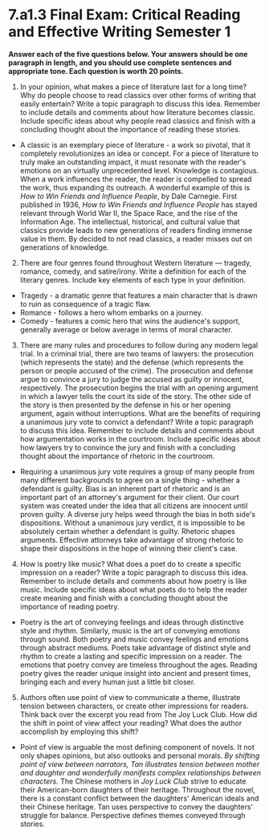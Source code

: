 # 7.a1.3 Final Exam: Critical Reading and Effective Writing Semester 1

**Answer each of the five questions below. Your answers should be one paragraph
in length, and you should use complete sentences and appropriate tone. Each
question is worth 20 points.**

1. In your opinion, what makes a piece of literature last for a long time? Why
   do people choose to read classics over other forms of writing that easily
   entertain? Write a topic paragraph to discuss this idea. Remember to include
   details and comments about how literature becomes classic. Include specific
   ideas about why people read classics and finish with a concluding thought
   about the importance of reading these stories.
  * A classic is an exemplary piece of literature - a work so pivotal, that it
    completely revolutionizes an idea or concept. For a piece of literature to
    truly make an outstanding impact, it must resonate with the reader's
    emotions on an virtually unprecedented level. Knowledge is contagious. When
    a work influences the reader, the reader is compelled to spread the
    work, thus expanding its outreach. A wonderful example of this is _How to
    Win Friends and Influence People_, by Dale Carnegie. First published in
    1936, _How to Win Friends and Influence People_ has stayed relevant through
    World War II, the Space Race, and the rise of the Information Age. The
    intellectual, historical, and cultural value that classics provide leads to
    new generations of readers finding immense value in them. By decided to not
    read classics, a reader misses out on generations of knowledge.
2. There are four genres found throughout Western literature — tragedy,
   romance, comedy, and satire/irony. Write a definition for each of the
   literary genres. Include key elements of each type in your definition.
  * Tragedy - a dramatic genre that features a main character that is drawn to
    ruin as consequence of a tragic flaw.
  * Romance - follows a hero whom embarks on a journey.
  * Comedy - features a comic hero that wins the audience's support, generally
    average or below average in terms of moral character.
3. There are many rules and procedures to follow during any modern legal trial.
   In a criminal trial, there are two teams of lawyers: the prosecution (which
   represents the state) and the defense (which represents the person or people
   accused of the crime). The prosecution and defense argue to convince a jury
   to judge the accused as guilty or innocent, respectively. The prosecution
   begins the trial with an opening argument in which a lawyer tells the court
   its side of the story. The other side of the story is then presented by the
   defense in his or her opening argument, again without interruptions. What
   are the benefits of requiring a unanimous jury vote to convict a defendant?
   Write a topic paragraph to discuss this idea. Remember to include details
   and comments about how argumentation works in the courtroom. Include
   specific ideas about how lawyers try to convince the jury and finish with a
   concluding thought about the importance of rhetoric in the courtroom.
  * Requiring a unanimous jury vote requires a group of many people from many
    different backgrounds to agree on a single thing - whether a defendant is
    guilty. Bias is an inherent part of rhetoric and is an important part of an
    attorney's argument for their client. Our court system was created under
    the idea that all citizens are innocent until proven guilty. A diverse jury
    helps weed through the bias in both side's dispositions. Without a
    unanimous jury verdict, it is impossible to be absolutely certain whether a
    defendant is guilty. Rhetoric shapes arguments. Effective attorneys take
    advantage of strong rhetoric to shape their dispositions in the hope of
    winning their client's case.
4. How is poetry like music? What does a poet do to create a specific
   impression on a reader? Write a topic paragraph to discuss this idea.
   Remember to include details and comments about how poetry is like music.
   Include specific ideas about what poets do to help the reader create meaning
   and finish with a concluding thought about the importance of reading poetry.
  * Poetry is the art of conveying feelings and ideas through distinctive style
    and rhythm. Similarly, music is the art of conveying emotions through
    sound. Both poetry and music convey feelings and emotions through abstract
    mediums. Poets take advantage of distinct style and rhythm to create a
    lasting and specific impression on a reader. The emotions that poetry
    convey are timeless throughout the ages. Reading poetry gives the reader
    unique insight into ancient and present times, bringing each and every
    human just a little bit closer.
5. Authors often use point of view to communicate a theme, illustrate tension
   between characters, or create other impressions for readers. Think back over
   the excerpt you read from The Joy Luck Club. How did the shift in point of
   view affect your reading? What does the author accomplish by employing this
   shift?
  * Point of view is arguable the most defining component of novels. It not
    only shapes opinions, but also outlooks and personal morals. _By shifting
    point of view between narrators, Tan illustrates tension between mother and
    daughter and wonderfully manifests complex relationships between
    characters._ The Chinese mothers in _Joy Luck Club_ strive to educate their
    American-born daughters of their heritage. Throughout the novel, there is a
    constant conflict between the daughters' American ideals and their Chinese
    heritage. Tan uses perspective to convey the daughters' struggle for
    balance. Perspective defines themes conveyed through stories.
